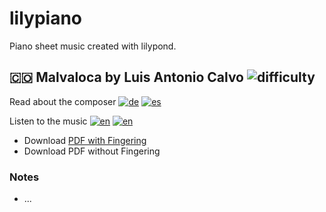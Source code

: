 # lilypiano
Piano sheet music created with lilypond.

## :colombia: Malvaloca by Luis Antonio Calvo ![difficulty](https://img.shields.io/badge/difficulty-★★★☆☆-brightgreen)

Read about the composer [![de](https://img.shields.io/badge/wikpedia-de-gold.svg)](https://de.wikipedia.org/wiki/Luis_Calvo) [![es](https://img.shields.io/badge/wikpedia-es-red.svg)](https://es.wikipedia.org/wiki/Luis_Antonio_Calvo)

Listen to the music [![en](https://img.shields.io/badge/by%20Teresita%20Gomez-red?logo=youtube)](https://youtu.be/AGQBO5N6uOY?t=227)  [![en](https://img.shields.io/badge/by%20Pablo%20Rojas-red?logo=youtube)](https://youtu.be/bfIJg_1Tfdk)

- Download [PDF with Fingering](luis_calvo_-._malvaloca.pdf)
- Download PDF without Fingering

### Notes

- ...
